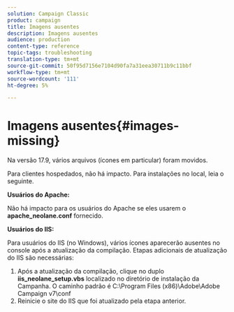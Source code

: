 ```yaml
---
solution: Campaign Classic
product: campaign
title: Imagens ausentes
description: Imagens ausentes
audience: production
content-type: reference
topic-tags: troubleshooting
translation-type: tm+mt
source-git-commit: 50f95d7156e7104d90fa7a31eea30711b9c11bbf
workflow-type: tm+mt
source-wordcount: '111'
ht-degree: 5%

---
```



# Imagens ausentes{#images-missing}

Na versão 17.9, vários arquivos (ícones em particular) foram movidos.

Para clientes hospedados, não há impacto. Para instalações no local, leia o seguinte.

**Usuários do Apache:**

Não há impacto para os usuários do Apache se eles usarem o **apache_neolane.conf** fornecido.

**Usuários do IIS:**

Para usuários do IIS (no Windows), vários ícones aparecerão ausentes no console após a atualização da compilação. Etapas adicionais de atualização do IIS são necessárias:

1. Após a atualização da compilação, clique no duplo **iis_neolane_setup.vbs** localizado no diretório de instalação da Campanha. O caminho padrão é C:\Program Files (x86)\Adobe\Adobe Campaign v7\conf
1. Reinicie o site do IIS que foi atualizado pela etapa anterior.
